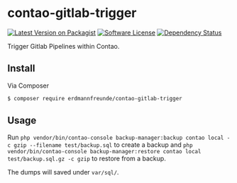 # contao-gitlab-trigger

[![Latest Version on Packagist][ico-version]][link-packagist]
[![Software License][ico-license]](LICENSE)
[![Dependency Status][ico-dependencies]][link-dependencies]

Trigger Gitlab Pipelines within Contao.

## Install

Via Composer

``` bash
$ composer require erdmannfreunde/contao-gitlab-trigger
```

## Usage

Run `php vendor/bin/contao-console backup-manager:backup contao local -c gzip --filename test/backup.sql` to create a backup and `php vendor/bin/contao-console backup-manager:restore contao local test/backup.sql.gz -c gzip` to restore from a backup.

The dumps will saved under `var/sql/`.

[ico-version]: https://img.shields.io/packagist/v/erdmannfreunde/contao-gitlab-trigger.svg?style=flat-square
[ico-license]: https://img.shields.io/badge/license-LGPL-brightgreen.svg?style=flat-square
[ico-dependencies]: https://www.versioneye.com/php/richardhj:contao-backup-manager/badge.svg?style=flat-square

[link-packagist]: https://packagist.org/packages/erdmannfreunde/contao-gitlab-trigger
[link-dependencies]: https://www.versioneye.com/php/richardhj:contao-backup-manager
